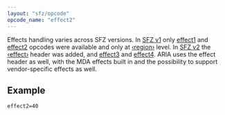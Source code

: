 ```yaml
---
layout: "sfz/opcode"
opcode_name: "effect2"
---
```


Effects handling varies across SFZ versions. In [SFZ v1] only [effect1] and
[effect2] opcodes were available and only at [‹region›] level.
In [SFZ v2] the [‹effect›] header was added, and [effect3] and [effect4].
ARIA uses the effect header as well, with the MDA effects built in and
the possibility to support vendor-specific effects as well.

## Example

```
effect2=40
```

[effect1]:  effect1
[effect2]:  effect2
[effect3]:  effect3
[effect4]:  effect4
[‹effect›]: /headers/effect
[‹region›]: /headers/region
[SFZ v1]:   /opcodes/?v=1
[SFZ v2]:   /opcodes/?v=2

